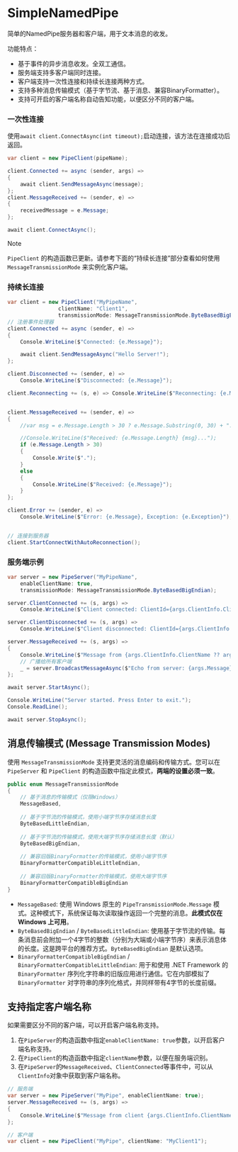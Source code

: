 ﻿# SimpleNamedPipe
简单的NamedPipe服务器和客户端，用于文本消息的收发。

功能特点：
- 基于事件的异步消息收发。全双工通信。
- 服务端支持多客户端同时连接。
- 客户端支持一次性连接和持续长连接两种方式。
- 支持多种消息传输模式（基于字节流、基于消息、兼容BinaryFormatter）。
- 支持可开启的客户端名称自动告知功能，以便区分不同的客户端。


### 一次性连接
使用`await client.ConnectAsync(int timeout);`启动连接，该方法在连接成功后返回。
```csharp
var client = new PipeClient(pipeName);

client.Connected += async (sender, args) =>
{
	await client.SendMessageAsync(message);
};
client.MessageReceived += (sender, e) =>
{
	receivedMessage = e.Message;
};

await client.ConnectAsync();
```
> [!NOTE]
> `PipeClient` 的构造函数已更新。请参考下面的“持续长连接”部分查看如何使用 `MessageTransmissionMode` 来实例化客户端。

### 持续长连接
```csharp
var client = new PipeClient("MyPipeName",
				clientName: "Client1",
                transmissionMode: MessageTransmissionMode.ByteBasedBigEndian);
// 注册事件处理器
client.Connected += async (sender, e) =>
{
	Console.WriteLine($"Connected: {e.Message}");

	await client.SendMessageAsync("Hello Server!");
};

client.Disconnected += (sender, e) =>
	Console.WriteLine($"Disconnected: {e.Message}");

client.Reconnecting += (s, e) => Console.WriteLine($"Reconnecting: {e.Message}");


client.MessageReceived += (sender, e) =>
{
	//var msg = e.Message.Length > 30 ? e.Message.Substring(0, 30) + "..." : e.Message;

	//Console.WriteLine($"Received: {e.Message.Length} {msg}...");
	if (e.Message.Length > 30)
	{
		Console.Write($".");
	}
	else
	{
		Console.WriteLine($"Received: {e.Message}");
	}
};

client.Error += (sender, e) =>
	Console.WriteLine($"Error: {e.Message}, Exception: {e.Exception}");


// 连接到服务器
client.StartConnectWithAutoReconnection();
```

### 服务端示例

```csharp
var server = new PipeServer("MyPipeName", 
    enableClientName: true, 
    transmissionMode: MessageTransmissionMode.ByteBasedBigEndian);

server.ClientConnected += (s, args) => 
    Console.WriteLine($"Client connected: ClientId={args.ClientInfo.ClientId}, Name={args.ClientInfo.ClientName}");

server.ClientDisconnected += (s, args) => 
    Console.WriteLine($"Client disconnected: ClientId={args.ClientInfo.ClientId}");

server.MessageReceived += (s, args) =>
{
    Console.WriteLine($"Message from {args.ClientInfo.ClientName ?? args.ClientInfo.ClientId.ToString()}: {args.Message}");
    // 广播给所有客户端
    _ = server.BroadcastMessageAsync($"Echo from server: {args.Message}");
};

await server.StartAsync();

Console.WriteLine("Server started. Press Enter to exit.");
Console.ReadLine();

await server.StopAsync();
```

## 消息传输模式 (Message Transmission Modes)

 使用 `MessageTransmissionMode` 支持更灵活的消息编码和传输方式。您可以在 `PipeServer` 和 `PipeClient` 的构造函数中指定此模式，**两端的设置必须一致**。

```csharp
public enum MessageTransmissionMode
{
    // 基于消息的传输模式（仅限Windows）
    MessageBased,
    
    // 基于字节流的传输模式，使用小端字节序存储消息长度
    ByteBasedLittleEndian,
    
    // 基于字节流的传输模式，使用大端字节序存储消息长度（默认）
    ByteBasedBigEndian,
    
    // 兼容旧版BinaryFormatter的传输模式，使用小端字节序
    BinaryFormatterCompatibleLittleEndian,
    
    // 兼容旧版BinaryFormatter的传输模式，使用大端字节序
    BinaryFormatterCompatibleBigEndian
}
```

- `MessageBased`: 使用 Windows 原生的 `PipeTransmissionMode.Message` 模式。这种模式下，系统保证每次读取操作返回一个完整的消息。**此模式仅在 Windows 上可用**。
- `ByteBasedBigEndian` / `ByteBasedLittleEndian`: 使用基于字节流的传输。每条消息前会附加一个4字节的整数（分别为大端或小端字节序）来表示消息体的长度。这是跨平台的推荐方式。`ByteBasedBigEndian` 是默认选项。
- `BinaryFormatterCompatibleBigEndian` / `BinaryFormatterCompatibleLittleEndian`: 用于和使用 .NET Framework 的 `BinaryFormatter` 序列化字符串的旧版应用进行通信。它在内部模拟了 `BinaryFormatter` 对字符串的序列化格式，并同样带有4字节的长度前缀。

## 支持指定客户端名称
如果需要区分不同的客户端，可以开启客户端名称支持。

1) 在`PipeServer`的构造函数中指定`enableClientName: true`参数，以开启客户端名称支持。
2) 在`PipeClient`的构造函数中指定`clientName`参数，以便在服务端识别。
3) 在`PipeServer`的`MessageReceived`、`ClientConnected`等事件中，可以从`ClientInfo`对象中获取到客户端名称。

```csharp
// 服务端
var server = new PipeServer("MyPipe", enableClientName: true);
server.MessageReceived += (s, args) =>
{
    Console.WriteLine($"Message from client {args.ClientInfo.ClientName} (ID: {args.ClientInfo.ClientId}): {args.Message}");
};

// 客户端
var client = new PipeClient("MyPipe", clientName: "MyClient1");
```